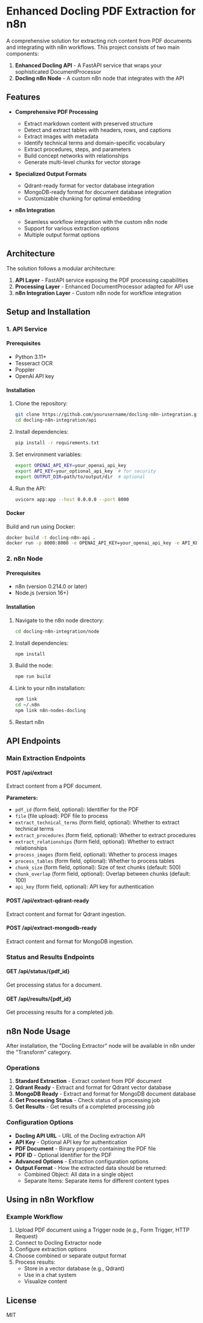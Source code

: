 
# Enhanced Docling PDF Extraction for n8n

A comprehensive solution for extracting rich content from PDF documents and integrating with n8n workflows. This project consists of two main components:

1. **Enhanced Docling API** - A FastAPI service that wraps your sophisticated DocumentProcessor
2. **Docling n8n Node** - A custom n8n node that integrates with the API

## Features

- **Comprehensive PDF Processing**
  - Extract markdown content with preserved structure
  - Detect and extract tables with headers, rows, and captions
  - Extract images with metadata
  - Identify technical terms and domain-specific vocabulary
  - Extract procedures, steps, and parameters
  - Build concept networks with relationships
  - Generate multi-level chunks for vector storage

- **Specialized Output Formats**
  - Qdrant-ready format for vector database integration
  - MongoDB-ready format for document database integration
  - Customizable chunking for optimal embedding

- **n8n Integration**
  - Seamless workflow integration with the custom n8n node
  - Support for various extraction options
  - Multiple output format options

## Architecture

The solution follows a modular architecture:

1. **API Layer** - FastAPI service exposing the PDF processing capabilities
2. **Processing Layer** - Enhanced DocumentProcessor adapted for API use
3. **n8n Integration Layer** - Custom n8n node for workflow integration

## Setup and Installation

### 1. API Service

#### Prerequisites
- Python 3.11+
- Tesseract OCR
- Poppler
- OpenAI API key

#### Installation

1. Clone the repository:
   ```bash
   git clone https://github.com/yourusername/docling-n8n-integration.git
   cd docling-n8n-integration/api
   ```

2. Install dependencies:
   ```bash
   pip install -r requirements.txt
   ```

3. Set environment variables:
   ```bash
   export OPENAI_API_KEY=your_openai_api_key
   export API_KEY=your_optional_api_key  # for security
   export OUTPUT_DIR=path/to/output/dir  # optional
   ```

4. Run the API:
   ```bash
   uvicorn app:app --host 0.0.0.0 --port 8000
   ```

#### Docker

Build and run using Docker:

```bash
docker build -t docling-n8n-api .
docker run -p 8000:8000 -e OPENAI_API_KEY=your_openai_api_key -e API_KEY=your_api_key docling-n8n-api
```

### 2. n8n Node

#### Prerequisites
- n8n (version 0.214.0 or later)
- Node.js (version 16+)

#### Installation

1. Navigate to the n8n node directory:
   ```bash
   cd docling-n8n-integration/node
   ```

2. Install dependencies:
   ```bash
   npm install
   ```

3. Build the node:
   ```bash
   npm run build
   ```

4. Link to your n8n installation:
   ```bash
   npm link
   cd ~/.n8n
   npm link n8n-nodes-docling
   ```

5. Restart n8n

## API Endpoints

### Main Extraction Endpoints

#### POST /api/extract
Extract content from a PDF document.

**Parameters:**
- `pdf_id` (form field, optional): Identifier for the PDF
- `file` (file upload): PDF file to process
- `extract_technical_terms` (form field, optional): Whether to extract technical terms
- `extract_procedures` (form field, optional): Whether to extract procedures
- `extract_relationships` (form field, optional): Whether to extract relationships
- `process_images` (form field, optional): Whether to process images
- `process_tables` (form field, optional): Whether to process tables
- `chunk_size` (form field, optional): Size of text chunks (default: 500)
- `chunk_overlap` (form field, optional): Overlap between chunks (default: 100)
- `api_key` (form field, optional): API key for authentication

#### POST /api/extract-qdrant-ready
Extract content and format for Qdrant ingestion.

#### POST /api/extract-mongodb-ready
Extract content and format for MongoDB ingestion.

### Status and Results Endpoints

#### GET /api/status/{pdf_id}
Get processing status for a document.

#### GET /api/results/{pdf_id}
Get processing results for a completed job.

## n8n Node Usage

After installation, the "Docling Extractor" node will be available in n8n under the "Transform" category.

### Operations

1. **Standard Extraction** - Extract content from PDF document
2. **Qdrant Ready** - Extract and format for Qdrant vector database
3. **MongoDB Ready** - Extract and format for MongoDB document database
4. **Get Processing Status** - Check status of a processing job
5. **Get Results** - Get results of a completed processing job

### Configuration Options

- **Docling API URL** - URL of the Docling extraction API
- **API Key** - Optional API key for authentication
- **PDF Document** - Binary property containing the PDF file
- **PDF ID** - Optional identifier for the PDF
- **Advanced Options** - Extraction configuration options
- **Output Format** - How the extracted data should be returned:
  - Combined Object: All data in a single object
  - Separate Items: Separate items for different content types

## Using in n8n Workflow

### Example Workflow

1. Upload PDF document using a Trigger node (e.g., Form Trigger, HTTP Request)
2. Connect to Docling Extractor node
3. Configure extraction options
4. Choose combined or separate output format
5. Process results:
   - Store in a vector database (e.g., Qdrant)
   - Use in a chat system
   - Visualize content

## License

MIT
